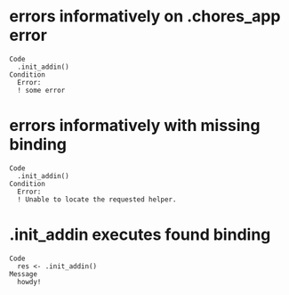 # errors informatively on .chores_app error

    Code
      .init_addin()
    Condition
      Error:
      ! some error

# errors informatively with missing binding

    Code
      .init_addin()
    Condition
      Error:
      ! Unable to locate the requested helper.

# .init_addin executes found binding

    Code
      res <- .init_addin()
    Message
      howdy!

